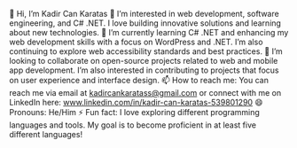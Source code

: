👋 Hi, I’m Kadir Can Karatas
👀 I’m interested in web development, software engineering, and C# .NET. I love building innovative solutions and learning about new technologies.
🌱 I’m currently learning C# .NET and enhancing my web development skills with a focus on WordPress and .NET. I’m also continuing to explore web accessibility standards and best practices.
💞️ I’m looking to collaborate on open-source projects related to web and mobile app development. I’m also interested in contributing to projects that focus on user experience and interface design.
📫 How to reach me: You can reach me via email at kadircankaratass@gmail.com or connect with me on LinkedIn here: www.linkedin.com/in/kadir-can-karatas-539801290
😄 Pronouns: He/Him
⚡ Fun fact: I love exploring different programming languages and tools. My goal is to become proficient in at least five different languages!
